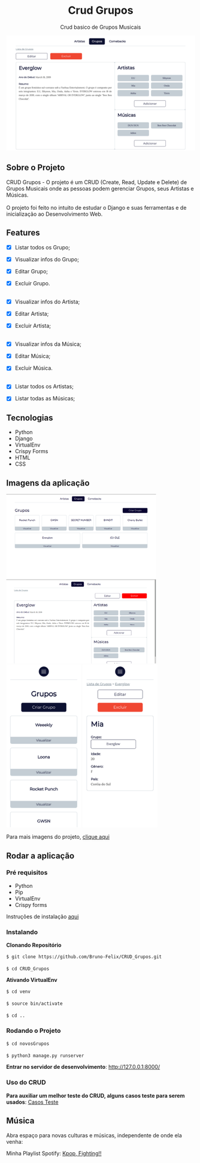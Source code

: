<h1 align="center">Crud Grupos</h1>
<p align="center">Crud basico de Grupos Musicais</p>

<p align="center">
  <img src="https://github.com/Bruno-Felix/CRUD_Grupos/blob/master/novosGrupos/static/img/principalVisualizerGrupo.png" width="900">
</p>


## Sobre o Projeto

CRUD Grupos - O projeto é um CRUD (Create, Read, Update e Delete) de Grupos Musicais onde as pessoas podem gerenciar Grupos, seus Artistas e Músicas.<br><br>
O projeto foi feito no intuito de estudar o Django e suas ferramentas e de inicialização ao Desenvolvimento Web.


## Features

- [X] Listar todos os Grupo;
- [X] Visualizar infos do Grupo;
- [X] Editar Grupo;
- [X] Excluir Grupo.<br><br>
- [X] Visualizar infos do Artista;
- [X] Editar Artista;
- [X] Excluir Artista;<br><br>
- [X] Visualizar infos da Música;
- [X] Editar Música;
- [X] Excluir Música.<br><br>
- [X] Listar todos os Artistas;
- [X] Listar todas as Músicas;
      

## Tecnologias

* Python
* Django
* VirtualEnv
* Crispy Forms
* HTML
* CSS

## Imagens da aplicação

<img src="https://github.com/Bruno-Felix/CRUD_Grupos/blob/master/novosGrupos/static/img/listaDeGrupos.png" width="400">
<img src="https://github.com/Bruno-Felix/CRUD_Grupos/blob/master/novosGrupos/static/img/visualizarGrupo.png" width="400">
<img src="https://github.com/Bruno-Felix/CRUD_Grupos/blob/master/novosGrupos/static/img/listaDeGruposMobile.png" width="200">
<img src="https://github.com/Bruno-Felix/CRUD_Grupos/blob/master/novosGrupos/static/img/visualizarArtistaMobile.png" width="200">

Para mais imagens do projeto, [clique aqui](https://drive.google.com/drive/folders/13_F1q7Dy3HBfuFGxwfPXQfPnM9hpzg1u?usp=sharing)
## Rodar a aplicação

### Pré requisitos

- Python
- Pip
- VirtualEnv
- Crispy forms

Instruções de instalação [aqui](https://github.com/Bruno-Felix/CRUD_Grupos/wiki/Pre-Requisitos)

### Instalando

**Clonando Repositório**

```
$ git clone https://github.com/Bruno-Felix/CRUD_Grupos.git

$ cd CRUD_Grupos
```

**Ativando VirtualEnv**

```
$ cd venv

$ source bin/activate

$ cd ..
```

### Rodando o Projeto

```
$ cd novosGrupos

$ python3 manage.py runserver
```

**Entrar no servidor de desenvolvimento**: http://127.0.0.1:8000/

### Uso do CRUD

**Para auxiliar um melhor teste do CRUD, alguns casos teste para serem usados**: [Casos Teste](https://github.com/Bruno-Felix/CRUD_Grupos/wiki/Grupos) 


## Música

Abra espaço para novas culturas e músicas, independente de onde ela venha:

Minha Playlist Spotify: [Kpop, Fighting!!](https://open.spotify.com/playlist/3S7MGGfPYJ0vRhII5Mj7t3?si=6b8F4Bf8SKmDbzrEY7jV9w) 
